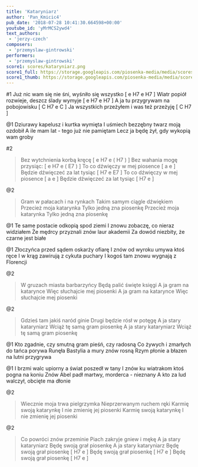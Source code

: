 ```yaml
---
title: 'Kataryniarz'
author: 'Pan_Kmicic4'
pub_date: '2018-07-28 10:41:30.664598+00:00'
youtube_id: 'yMrMCS2ywd4'
text_authors:
 - 'jerzy-czech'
composers:
 - 'przemyslaw-gintrowski'
performers:
 - 'przemyslaw-gintrowski'
score1: scores/kataryniarz.png
score1_full: https://storage.googleapis.com/piosenka-media/media/scores/kataryniarz.png
score1_thumb: https://storage.googleapis.com/piosenka-media/media/scores/kataryniarz.png.180x0_q85_upscale.png
---
```


#1
Już nic wam się nie śni, wyśniło się wszystko [ e H7 e H7 ]
Wiatr popiół rozwieje, deszcz ślady wymyje [ e H7 e H7 ]
A ja tu przygrywam na pobojowisku [ C H7 e C ]
Ja wszystkich przeżyłem i was też przeżyję [ C H7 ]

@1
Dziurawy kapelusz i kurtka wymięta 
I uśmiech bezzębny twarz moją ozdobił 
A ile mam lat - tego już nie pamiętam 
Lecz ja będę żył, gdy wykopią wam groby 

#2
>Bez wytchnienia korbą kręcę [ e H7 e  ( H7 ) ]
>Bez wahania mogę przysiąc: [ e H7 e ( E7 ) ]
>To co dźwięczy w mej piosence [ a e ]
>Będzie dźwięczeć za lat tysiąc [ H7 e E7 ]
>To co dźwięczy w mej piosence [ a e ]
>Będzie dźwięczeć za lat tysiąc [ H7 e ]

@2
>Gram w pałacach i na rynkach 
>Takim samym ciągle dźwiękiem
>Przecież moja katarynka
>Tylko jedną zna piosenkę
>Przecież moja katarynka
>Tylko jedną zna piosenkę

@1
Te same postacie odkopią spod ziemi
I znowu zobaczę, co nieraz widziałem
Że mędrcy przyznali znów laur akademii
Za dowód niezbity, że czarne jest białe

@1
Złoczyńca przed sądem oskarży ofiarę
I znów od wyroku umywa ktoś ręce
I w krąg zawirują z cykuta puchary
I kogoś tam znowu wygnają z Florencji

@2
>W gruzach miasta barbarzyńcy
>Będą palić święte księgi
>A ja gram na katarynce
>Więc słuchajcie mej piosenki
>A ja gram na katarynce
>Więc słuchajcie mej piosenki

@2
>Gdzieś tam jakiś naród ginie
>Drugi będzie rósł w potęgę
>A ja stary kataryniarz
>Wciąż tę samą gram piosenkę
>A ja stary kataryniarz
>Wciąż tę samą gram piosenkę

@1
Kto zgadnie, czy smutną gram pieśń, czy radosną
Co żywych i zmarłych do tańca porywa
Runęła Bastylia a mury znów rosną
Rzym płonie a błazen na lutni przygrywa

@1
I brzmi walc upiorny a świat poszedł w tany
I znów ku wiatrakom ktoś pogna na koniu
Znów Abel padł martwy, morderca - nieznany
A kto za lud walczył, obcięte ma dłonie

@2
>Wiecznie moja trwa pielgrzymka
>Nieprzerwanym ruchem ręki
>Karmię swoją katarynkę
>I nie zmienię jej piosenki
>Karmię swoją katarynkę
>I nie zmienię jej piosenki

@2
>Co powróci znów przeminie
>Piach zakryje gniew i mękę
>A ja stary kataryniarz
>Będę swoją grał piosenkę
>A ja stary kataryniarz
>Będę swoją grał piosenkę [ H7 e ]
>Będę swoją grał piosenkę [ H7 e ]
>Będę swoją grał piosenkę [ H7 e ]